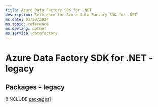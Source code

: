 ```yaml
---
title: Azure Data Factory SDK for .NET
description: Reference for Azure Data Factory SDK for .NET
ms.date: 03/29/2024
ms.topic: reference
ms.devlang: dotnet
ms.service: datafactory
---
```

# Azure Data Factory SDK for .NET - legacy
## Packages - legacy
[!INCLUDE [packages](data-factory-index.md)]